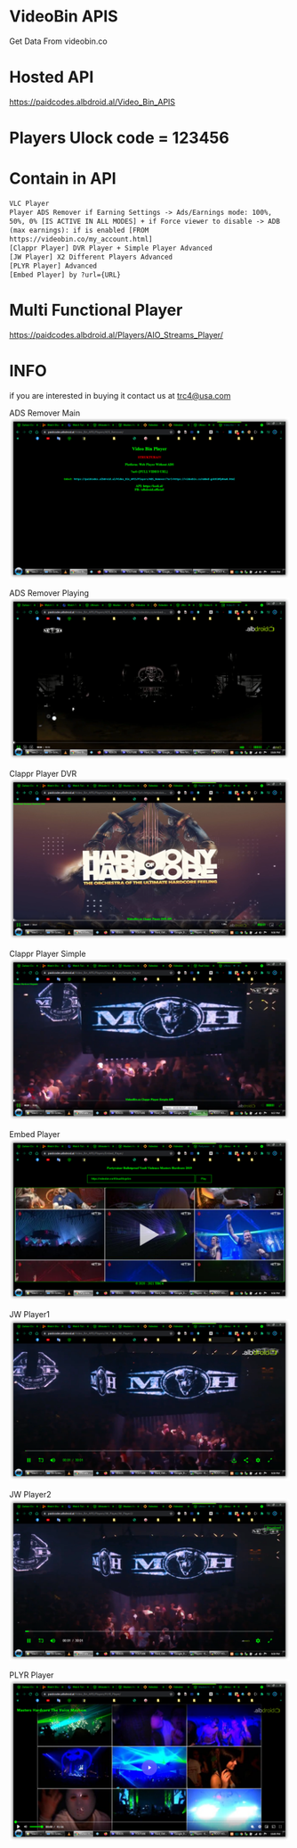 # VideoBin APIS
Get Data From videobin.co

# Hosted API
https://paidcodes.albdroid.al/Video_Bin_APIS

# Players Ulock code = 123456
# Contain in API

    VLC Player
    Player ADS Remover if Earning Settings -> Ads/Earnings mode: 100%, 50%, 0% [IS ACTIVE IN ALL MODES] + if Force viewer to disable -> ADB (max earnings): if is enabled [FROM https://videobin.co/my_account.html]
    [Clappr Player] DVR Player + Simple Player Advanced
    [JW Player] X2 Different Players Advanced
    [PLYR Player] Advanced
    [Embed Player] by ?url={URL}

# Multi Functional Player
https://paidcodes.albdroid.al/Players/AIO_Streams_Player/

# INFO
if you are interested in buying it contact us at trc4@usa.com

ADS Remover Main
![Logo](https://raw.githubusercontent.com/SxtBox/VideoBin_APIS/main/Screenshots/ADS_Remover_Main.png?raw=true)

ADS Remover Playing
![Logo](https://raw.githubusercontent.com/SxtBox/VideoBin_APIS/main/Screenshots/ADS_Remover_Playing.png?raw=true)

Clappr Player DVR
![Logo](https://raw.githubusercontent.com/SxtBox/VideoBin_APIS/main/Screenshots/Clappr_Player_DVR.png?raw=true)

Clappr Player Simple
![Logo](https://raw.githubusercontent.com/SxtBox/VideoBin_APIS/main/Screenshots/Clappr_Player_Simple.png?raw=true)

Embed Player
![Logo](https://raw.githubusercontent.com/SxtBox/VideoBin_APIS/main/Screenshots/Embed_Player.png?raw=true)

JW Player1
![Logo](https://raw.githubusercontent.com/SxtBox/VideoBin_APIS/main/Screenshots/JW_Player1.png?raw=true)

JW Player2
![Logo](https://raw.githubusercontent.com/SxtBox/VideoBin_APIS/main/Screenshots/JW_Player2.png?raw=true)

PLYR Player
![Logo](https://raw.githubusercontent.com/SxtBox/VideoBin_APIS/main/Screenshots/PLYR_Player.png?raw=true)
